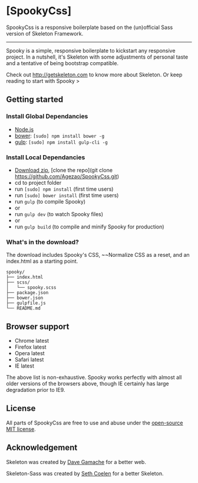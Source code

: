 # [SpookyCss]

SpookyCss is a responsive boilerplate based on the (un)official Sass version of Skeleton Framework.

-----

Spooky is a simple, responsive boilerplate to kickstart any responsive project. In a nutshell, it's Skeleton with some adjustments of personal taste and a tentative of being bootstrap compatible.

Check out <http://getskeleton.com> to know more about Skeleton.
Or keep reading to start with Spooky >

## Getting started

### Install Global Dependancies
  * [Node.js](http://nodejs.org)
  * [bower](http://bower.io): `[sudo] npm install bower -g`
  * [gulp](http://gulpjs.com/): `[sudo] npm install gulp-cli -g`

### Install Local Dependancies
  * [Download zip](https://github.com/agezao/SpookyCss/archive/master.zip), [clone the repo](git clone https://github.com/Agezao/SpookyCss.git)
  * cd to project folder
  * run `[sudo] npm install` (first time users)
  * run `[sudo] bower install` (first time users)
  * run `gulp` (to compile Spooky)
  * or
  * run `gulp dev` (to watch Spooky files)
  * or
  * run `gulp build` (to compile and minify Spooky for production)

### What's in the download?

The download includes Spooky's CSS, ~~Normalize CSS as a reset, and an index.html as a starting point.

```
spooky/
├── index.html
├── scss/
│   └── spooky.scss
├── package.json
├── bower.json
├── gulpfile.js
└── README.md

```


## Browser support

- Chrome latest
- Firefox latest
- Opera latest
- Safari latest
- IE latest

The above list is non-exhaustive. Spooky works perfectly with almost all older versions of the browsers above, though IE certainly has large degradation prior to IE9.


## License

All parts of SpookyCss are free to use and abuse under the [open-source MIT license](http://opensource.org/licenses/mit-license.php).


## Acknowledgement

Skeleton was created by [Dave Gamache](https://twitter.com/dhg) for a better web.

Skeleton-Sass was created by [Seth Coelen](http://sethcoelen.com) for a better Skeleton.
